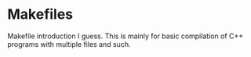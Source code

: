 # Makefiles
Makefile introduction I guess. This is mainly for basic compilation of C++ programs with multiple files and such.
